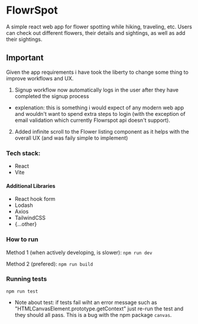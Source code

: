 # FlowrSpot
A simple react web app for flower spotting while hiking, traveling, etc. Users can check out different flowers, their details and sightings, as well as add their sightings.

## Important
Given the app requirements i have took the liberty to change some thing to improve workflows and UX.

1. Signup workflow now automatically logs in the user after they have completed the signup process
- explenation: this is something i would expect of any modern web app and wouldn't want to spend extra steps to login 
(with the exception of email validation which currently Flowrspot api doesn't support).
2. Added infinite scroll to the Flower listing component as it helps with the overall UX (and was faily simple to implement)

### Tech stack:
- React
- Vite

#### Additional Libraries
- React hook form
- Lodash
- Axios
- TailwindCSS
- {...other}

### How to run

Method 1 (when actively developing, is slower):
`npm run dev`

Method 2 (prefered):
`npm run build`

### Running tests
`npm run test`

* Note about test: if tests fail wiht an error message such as "HTMLCanvasElement.prototype.getContext" just re-run the test and they should all pass. This is a bug with the npm package `canvas`.